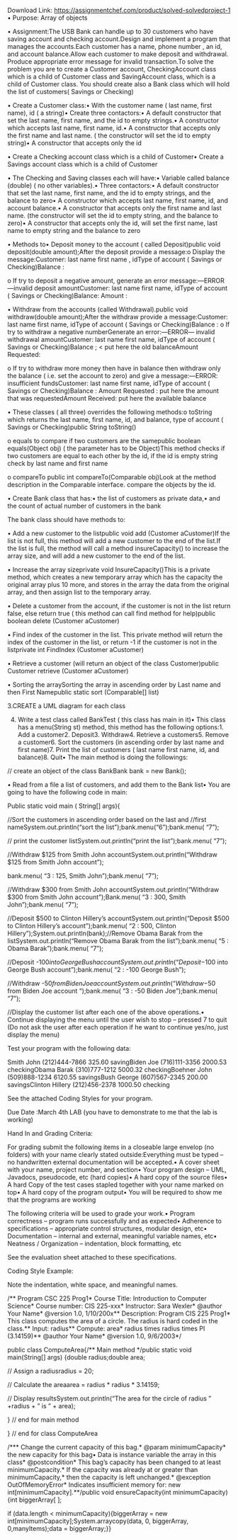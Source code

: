Download Link: https://assignmentchef.com/product/solved-solvedproject-1
<br>
• Purpose: Array of objects

• Assignment:The USB Bank can handle up to 30 customers who have saving account and checking account.Design and implement a program that manages the accounts.Each customer has a name, phone number , an id, and account balance.Allow each customer to make deposit and withdrawal. Produce appropriate error message for invalid transaction.To solve the problem you are to create a Customer account, CheckingAccount class which is a child of Customer class and SavingAccount class, which is a child of Customer class. You should create also a Bank class which will hold the list of customers( Savings or Checking)

• Create a Customer class:• With the customer name ( last name, first name), id ( a string)• Create three contactors:• A default constructor that set the last name, first name, and the id to empty strings.• A constructor which accepts last name, first name, id.• A constructor that accepts only the first name and last name. ( the constructor will set the id to empty string)• A constructor that accepts only the id

• Create a Checking account class which is a child of Customer• Create a Savings account class which is a child of Customer

• The Checking and Saving classes each will have:• Variable called balance (double) ( no other variables).• Three contactors:• A default constructor that set the last name, first name, and the id to empty strings, and the balance to zero• A constructor which accepts last name, first name, id, and account balance.• A constructor that accepts only the first name and last name. (the constructor will set the id to empty string, and the balance to zero)• A constructor that accepts only the id, will set the first name, last name to empty string and the balance to zero

• Methods to• Deposit money to the account ( called Deposit)public void deposit(double amount);After the deposit provide a message:o Display the message:Customer: last name first name , idType of account ( Savings or Checking)Balance :

o If try to deposit a negative amount, generate an error message:—ERROR—invalid deposit amountCustomer: last name first name, idType of account ( Savings or Checking)Balance: Amount :

• Withdraw from the accounts (called Withdrawal).public void withdraw(double amount);After the withdraw provide a message:Customer: last name first name, idType of account ( Savings or Checking)Balance : o If try to withdraw a negative numberGenerate an error:—ERROR— invalid withdrawal amountCustomer: last name first name, idType of account ( Savings or Checking)Balance ; &lt; put here the old balanceAmount Requested:

o If try to withdraw more money then have in balance then withdraw only the balance ( i.e. set the account to zero) and give a message:—ERROR: insufficient fundsCustomer: last name first name, idType of account ( Savings or Checking)Balance : Amount Requested : put here the amount that was requestedAmount Received: put here the available balance

• These classes ( all three) overrides the following methods:o toString which returns the last name, first name, id, and balance, type of account ( Savings or Checking)public String toString()

o equals to compare if two customers are the samepublic boolean equals(Object obj) ( the parameter has to be Object)This method checks if two customers are equal to each other by the id, if the id is empty string check by last name and first name

o compareTo public int compareTo(Comparable obj)Look at the method description in the Comparable interface. compare the objects by the id.

• Create Bank class that has:• the list of customers as private data,• and the count of actual number of customers in the bank

The bank class should have methods to:

• Add a new customer to the listpublic void add (Customer aCustomer)If the list is not full, this method will add a new customer to the end of the list.If the list is full, the method will call a method insureCapacity() to increase the array size, and will add a new customer to the end of the list.

• Increase the array sizeprivate void InsureCapacity()This is a private method, which creates a new temporary array which has the capacity the original array plus 10 more, and stores in the array the data from the original array, and then assign list to the temporary array.

• Delete a customer from the account, if the customer is not in the list return false, else return true ( this method can call find method for help)public boolean delete (Customer aCustomer)

• Find index of the customer in the list. This private method will return the index of the customer in the list, or return -1 if the customer is not in the listprivate int FindIndex (Customer aCustomer)

• Retrieve a customer (will return an object of the class Customer)public Customer retrieve (Customer aCustomer)

• Sorting the arraySorting the array in ascending order by Last name and then First Namepublic static sort (Comparable[] list)

3.CREATE a UML diagram for each class

4. Write a test class called BankTest ( this class has main in it)• This class has a menu(String st) method, this method has the following options:1. Add a customer2. Deposit3. Withdraw4. Retrieve a customers5. Remove a customer6. Sort the customers (in ascending order by last name and first name)7. Print the list of customers ( last name first name, id, and balance)8. Quit• The main method is doing the followings:

// create an object of the class BankBank bank = new Bank();

• Read from a file a list of customers, and add them to the Bank list• You are going to have the following code in main:

Public static void main ( String[] args){

//Sort the customers in ascending order based on the last and //first nameSystem.out.println(“sort the list”);bank.menu(“6”);bank.menu( “7”);

// print the customer listSystem.out.println(“print the list”);bank.menu( “7”);

//Withdraw $125 from Smith John accountSystem.out.println(“Withdraw $125 from Smith John account”);

bank.menu( “3 : 125, Smith John”);bank.menu( “7”);

//Withdraw $300 from Smith John accountSystem.out.println(“Withdraw $300 from Smith John account”);Bank.menu( “3 : 300, Smith John”);bank.menu( “7”);

//Deposit $500 to Clinton Hillery’s accountSystem.out.println(“Deposit $500 to Clinton Hillery’s account”);bank.menu( “2 : 500, Clinton Hillery”);System.out.println(bank);//Remove Obama Barak from the listSystem.out.println(“Remove Obama Barak from the list”);bank.menu( “5 : Obama Barak”);bank.menu( “7”);

//Deposit -$100 into George Bush accountSystem.out.println(“Deposit -$100 into George Bush account”);bank.menu( “2 : -100 George Bush”);

//Withdraw -$50 from Biden Joe accountSystem.out.println(“Withdraw -$50 from Biden Joe account “);bank.menu( “3 : -50 Biden Joe”);bank.menu( “7”);

//Display the customer list after each one of the above operations.• Continue displaying the menu until the user wish to stop – pressed 7 to quit (Do not ask the user after each operation if he want to continue yes/no, just display the menu)

Test your program with the following data:

Smith John (212)444-7866 325.60 savingBiden Joe (716)111-3356 2000.53 checkingObama Barak (310)777-1212 5000.32 checkingBoehner John (509)888-1234 6120.55 savingsBush George (607)567-2345 200.00 savingsClinton Hillery (212)456-2378 1000.50 checking

See the attached Coding Styles for your program.

Due Date :March 4th LAB (you have to demonstrate to me that the lab is working)

Hand In and Grading Criteria:

For grading submit the following items in a closeable large envelop (no folders) with your name clearly stated outside:Everything must be typed – no handwritten external documentation will be accepted.• A cover sheet with your name, project number, and section• Your program design – UML, Javadocs, pseudocode, etc (hard copies)• A hard copy of the source files• A hard Copy of the test cases stapled together with your name marked on top• A hard copy of the program output• You will be required to show me that the programs are working

The following criteria will be used to grade your work.• Program correctness – program runs successfully and as expected• Adherence to specifications – appropriate control structures, modular design, etc• Documentation – internal and external, meaningful variable names, etc• Neatness / Organization – indentation, block formatting, etc

See the evaluation sheet attached to these specifications.

Coding Style Example:

Note the indentation, white space, and meaningful names.

/** Program CSC 225 Prog1* Course Title: Introduction to Computer Science* Course number: CIS 225-xxx* Instructor: Sara Wexler* @author Your Name* @version 1.0, 1/10/200x** Description: Program CIS 225 Prog1* This class computes the area of a circle. The radius is hard coded in the class.** Input: radius** Compute: area* radius times radius times PI (3.14159)** @author Your Name* @version 1.0, 9/6/2003*/

public class ComputeArea{/** Main method */public static void main(String[] args) {double radius;double area;

// Assign a radiusradius = 20;

// Calculate the areaarea = radius * radius * 3.14159;

// Display resultsSystem.out.println(“The area for the circle of radius ” +radius + ” is ” + area);

} // end for main method

} // end for class ComputeArea

/*** Change the current capacity of this bag.* @param minimumCapacity* the new capacity for this bag• Data is instance variable the array in this class* @postcondition* This bag’s capacity has been changed to at least minimumCapacity.* If the capacity was already at or greater than minimumCapacity,* then the capacity is left unchanged.* @exception OutOfMemoryError* Indicates insufficient memory for: new int[minimumCapacity].**/public void ensureCapacity(int minimumCapacity){int biggerArray[ ];

if (data.length &lt; minimumCapacity){biggerArray = new int[minimumCapacity];System.arraycopy(data, 0, biggerArray, 0,manyItems);data = biggerArray;}}